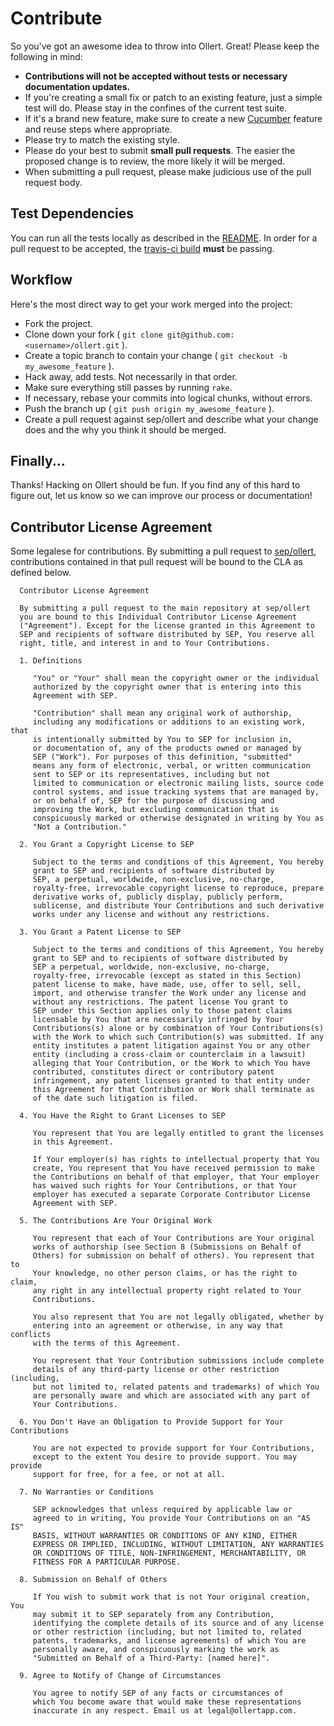 Contribute
==========

So you've got an awesome idea to throw into Ollert. Great! Please keep the
following in mind:

* **Contributions will not be accepted without tests or necessary documentation updates.**
* If you're creating a small fix or patch to an existing feature, just a simple
  test will do. Please stay in the confines of the current test suite.
* If it's a brand new feature, make sure to create a new
  [Cucumber](https://github.com/cucumber/cucumber/) feature and reuse steps
  where appropriate.
* Please try to match the existing style.
* Please do your best to submit **small pull requests**. The easier the proposed
  change is to review, the more likely it will be merged.
* When submitting a pull request, please make judicious use of the pull request
  body.

Test Dependencies
-----------------

You can run all the tests locally as described in the [README](/README.md). In order
for a pull request to be accepted, the [travis-ci build](https://travis-ci.org/sep/ollert)
__must__ be passing.

Workflow
--------

Here's the most direct way to get your work merged into the project:

* Fork the project.
* Clone down your fork ( `git clone git@github.com:<username>/ollert.git` ).
* Create a topic branch to contain your change ( `git checkout -b my_awesome_feature` ).
* Hack away, add tests. Not necessarily in that order.
* Make sure everything still passes by running `rake`.
* If necessary, rebase your commits into logical chunks, without errors.
* Push the branch up ( `git push origin my_awesome_feature` ).
* Create a pull request against sep/ollert and describe what your change
  does and the why you think it should be merged.

Finally...
----------

Thanks! Hacking on Ollert should be fun. If you find any of this hard to figure
out, let us know so we can improve our process or documentation!

Contributor License Agreement
-----------------------------

Some legalese for contributions. By submitting a pull request to
[sep/ollert](https://github.com/sep/ollert), contributions contained
in that pull request will be bound to the CLA as defined below.

```
  Contributor License Agreement

  By submitting a pull request to the main repository at sep/ollert
  you are bound to this Individual Contributor License Agreement
  ("Agreement"). Except for the license granted in this Agreement to
  SEP and recipients of software distributed by SEP, You reserve all
  right, title, and interest in and to Your Contributions.

  1. Definitions

     "You" or "Your" shall mean the copyright owner or the individual
     authorized by the copyright owner that is entering into this
     Agreement with SEP.

     "Contribution" shall mean any original work of authorship,
     including any modifications or additions to an existing work, that
     is intentionally submitted by You to SEP for inclusion in,
     or documentation of, any of the products owned or managed by
     SEP ("Work"). For purposes of this definition, "submitted"
     means any form of electronic, verbal, or written communication
     sent to SEP or its representatives, including but not
     limited to communication or electronic mailing lists, source code
     control systems, and issue tracking systems that are managed by,
     or on behalf of, SEP for the purpose of discussing and
     improving the Work, but excluding communication that is
     conspicuously marked or otherwise designated in writing by You as
     "Not a Contribution."

  2. You Grant a Copyright License to SEP

     Subject to the terms and conditions of this Agreement, You hereby
     grant to SEP and recipients of software distributed by
     SEP, a perpetual, worldwide, non-exclusive, no-charge,
     royalty-free, irrevocable copyright license to reproduce, prepare
     derivative works of, publicly display, publicly perform,
     sublicense, and distribute Your Contributions and such derivative
     works under any license and without any restrictions.

  3. You Grant a Patent License to SEP

     Subject to the terms and conditions of this Agreement, You hereby
     grant to SEP and to recipients of software distributed by
     SEP a perpetual, worldwide, non-exclusive, no-charge,
     royalty-free, irrevocable (except as stated in this Section)
     patent license to make, have made, use, offer to sell, sell,
     import, and otherwise transfer the Work under any license and
     without any restrictions. The patent license You grant to
     SEP under this Section applies only to those patent claims
     licensable by You that are necessarily infringed by Your
     Contributions(s) alone or by combination of Your Contributions(s)
     with the Work to which such Contribution(s) was submitted. If any
     entity institutes a patent litigation against You or any other
     entity (including a cross-claim or counterclaim in a lawsuit)
     alleging that Your Contribution, or the Work to which You have
     contributed, constitutes direct or contributory patent
     infringement, any patent licenses granted to that entity under
     this Agreement for that Contribution or Work shall terminate as
     of the date such litigation is filed.

  4. You Have the Right to Grant Licenses to SEP

     You represent that You are legally entitled to grant the licenses
     in this Agreement.

     If Your employer(s) has rights to intellectual property that You
     create, You represent that You have received permission to make
     the Contributions on behalf of that employer, that Your employer
     has waived such rights for Your Contributions, or that Your
     employer has executed a separate Corporate Contributor License
     Agreement with SEP.

  5. The Contributions Are Your Original Work

     You represent that each of Your Contributions are Your original
     works of authorship (see Section 8 (Submissions on Behalf of
     Others) for submission on behalf of others). You represent that to
     Your knowledge, no other person claims, or has the right to claim,
     any right in any intellectual property right related to Your
     Contributions.

     You also represent that You are not legally obligated, whether by
     entering into an agreement or otherwise, in any way that conflicts
     with the terms of this Agreement.

     You represent that Your Contribution submissions include complete
     details of any third-party license or other restriction (including,
     but not limited to, related patents and trademarks) of which You
     are personally aware and which are associated with any part of
     Your Contributions.

  6. You Don't Have an Obligation to Provide Support for Your Contributions

     You are not expected to provide support for Your Contributions,
     except to the extent You desire to provide support. You may provide
     support for free, for a fee, or not at all.

  7. No Warranties or Conditions

     SEP acknowledges that unless required by applicable law or
     agreed to in writing, You provide Your Contributions on an "AS IS"
     BASIS, WITHOUT WARRANTIES OR CONDITIONS OF ANY KIND, EITHER
     EXPRESS OR IMPLIED, INCLUDING, WITHOUT LIMITATION, ANY WARRANTIES
     OR CONDITIONS OF TITLE, NON-INFRINGEMENT, MERCHANTABILITY, OR
     FITNESS FOR A PARTICULAR PURPOSE.

  8. Submission on Behalf of Others

     If You wish to submit work that is not Your original creation, You
     may submit it to SEP separately from any Contribution,
     identifying the complete details of its source and of any license
     or other restriction (including, but not limited to, related
     patents, trademarks, and license agreements) of which You are
     personally aware, and conspicuously marking the work as
     "Submitted on Behalf of a Third-Party: [named here]".

  9. Agree to Notify of Change of Circumstances

     You agree to notify SEP of any facts or circumstances of
     which You become aware that would make these representations
     inaccurate in any respect. Email us at legal@ollertapp.com.
```
